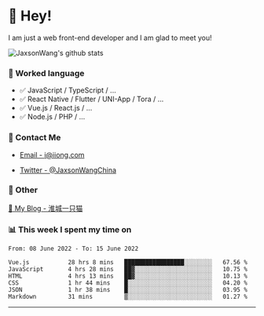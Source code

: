 # 👋 Hey!

I am just a web front-end developer and I am glad to meet you!

![JaxsonWang's github stats](https://github-readme-stats.vercel.app/api?username=JaxsonWang&&show_icons=true&&title_color=1abc9c&&icon_color=1abc9c)


### 📝 Worked language

- ✅ JavaScript / TypeScript / ...
- ✅ React Native / Flutter / UNI-App / Tora / ...
- ✅ Vue.js / React.js / ...
- ✅ Node.js / PHP / ...

### 📮 Contact Me

- [Email - i@iiong.com](mailto:i@iiong.com)

- [Twitter - @JaxsonWangChina](https://twitter.com/JaxsonWangChina)

### 🤪 Other

[📌 My Blog - 淮城一只猫](https://iiong.com)

### 📊 This week I spent my time on

<!--START_SECTION:waka-->

```text
From: 08 June 2022 - To: 15 June 2022

Vue.js           28 hrs 8 mins   █████████████████░░░░░░░░   67.56 %
JavaScript       4 hrs 28 mins   ██▓░░░░░░░░░░░░░░░░░░░░░░   10.75 %
HTML             4 hrs 13 mins   ██▓░░░░░░░░░░░░░░░░░░░░░░   10.13 %
CSS              1 hr 44 mins    █░░░░░░░░░░░░░░░░░░░░░░░░   04.20 %
JSON             1 hr 38 mins    █░░░░░░░░░░░░░░░░░░░░░░░░   03.95 %
Markdown         31 mins         ▒░░░░░░░░░░░░░░░░░░░░░░░░   01.27 %
```

<!--END_SECTION:waka-->

---
